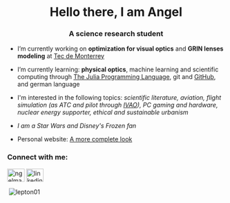 <h1 align="center">Hello there, I am Angel</h1>
<h3 align="center">A science research student</h3>

- I’m currently working on **optimization for visual optics** and **GRIN lenses modeling** at [Tec de Monterrey](https://tec.mx/en)

- I’m currently learning: **physical optics**, machine learning and scientific computing through [The Julia Programming Language](https://julialang.org/), git and [GitHub](https://www.github.com/lepton01), and german language

- I'm interested in the following topics: _scientific literature, aviation, flight simulation (as ATC and pilot through [IVAO](https://www.ivao.aero/)), PC gaming and hardware, nuclear energy supporter, ethical and sustainable urbanism_

- *I am a Star Wars and Disney's Frozen fan*

- Personal website: [A more complete look](https://amariooo.carrd.co)

<h3 align="left">Connect with me:</h3>
<p align="left">
<a href="https://twitter.com/ngelmario01" target="blank"><img align="center" src="https://raw.githubusercontent.com/rahuldkjain/github-profile-readme-generator/master/src/images/icons/Social/twitter.svg" alt="ngelmario" height="30" width="40" /></a>
<a href="https://linkedin.com/in/amariooo" target="blank"><img align="center" src="https://raw.githubusercontent.com/rahuldkjain/github-profile-readme-generator/master/src/images/icons/Social/linked-in-alt.svg" alt="linkedin.com/in/amariooo" height="30" width="40" /></a>
</p>
<p>&nbsp;<img align="center" src="https://github-readme-stats.vercel.app/api?username=lepton01&show_icons=true&locale=en" alt="lepton01" /></p>

